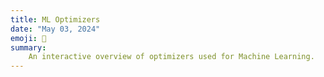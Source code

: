 ```yaml
---
title: ML Optimizers
date: "May 03, 2024"
emoji: 🚜
summary:
    An interactive overview of optimizers used for Machine Learning.
---
```


<script src="https://cdn.jsdelivr.net/npm/@tensorflow/tfjs@latest/dist/tf.min.js"></script>

<script src='https://cdn.plot.ly/plotly-2.32.0.min.js'></script>
<script src='https://cdnjs.cloudflare.com/ajax/libs/d3/3.5.17/d3.min.js'></script>

<p id="out"></p>

<div id="plot_out" style="width: 70vw; height: 70vw;"></div>

<script>
    // Define a model for linear regression. The script tag makes `tf` available
    // as a global variable.
    // const model = tf.sequential();
    // model.add(tf.layers.dense({units: 1, inputShape: [1]}));

    // model.compile({loss: 'meanSquaredError', optimizer: 'sgd'});

    // // Generate some synthetic data for training.
    // const xs = tf.tensor2d([1, 2, 3, 4], [4, 1]);
    // const ys = tf.tensor2d([1, 3, 5, 7], [4, 1]);

    // // Train the model using the data.
    // model.fit(xs, ys, {epochs: 10}).then(() => {
    //   // Use the model to do inference on a data point the model hasn't seen before:
    //   model.predict(tf.tensor2d([5], [1, 1])).print();
    //   // Open the browser devtools to see the output
    // });

    const xs = tf.tensor1d([1]); 
    const ys = tf.tensor1d([1]); 
    
    const x = tf.scalar(Math.random()).variable(); 
    const y = tf.scalar(Math.random()).variable(); 
    
    // Define a function f(x, y) = x + y. 
    const g = x => (x.square()).add((y.square())); 
    const loss = (pred, label) => 
        pred.sub(label).square().mean(); 
    
    const learningRate = 0.05; 
    
    // Create adagrad optimizer 
    const optimizer = tf.train.adagrad(learningRate); 
    
    // Train the model. 
    for (let i = 0; i < 1000; i++) { 
        optimizer.minimize(() => loss(g(xs), ys))
        // console.log(xs.arraySync())
    } 
    
    // Make predictions. 
    console.log(`x: ${x.dataSync()}, y: ${y.dataSync()}`); 

    const preds = g(xs).dataSync(); 
    
    preds.forEach((pred, i) => { 
        console.log(`x: ${i}, pred: ${pred}`); 
    }); 

    // function f(x) {
    //     const f1 = x.pow(tf.scalar(6, 'int32')) //x^6
    //     const f2 = x.pow(tf.scalar(4, 'int32')).mul(tf.scalar(2)) //2x^4
    //     const f3 = x.pow(tf.scalar(2, 'int32')).mul(tf.scalar(3)) //3x^2
    //     const f4 = tf.scalar(1) //1
    //     return f1.add(f2).add(f3).add(x).add(f4)
    // }

    // function minimize(epochs , lr) {
    //     let y = tf.variable(tf.scalar(2)) //initial value 
    //     const optim = tf.train.adam(lr);  //gadient descent algorithm 
    //     for(let i = 0 ; i < epochs ; i++) //start minimiziation 
    //         optim.minimize(() => f(y));
    //     return y 
    // }

    // z1 = [
    //     [8.83,8.89,8.81,8.87],
    //     [8.89,8.94,8.85,8.94],
    // ];

    function linspace (start, stop, num) {
        return Array.from({ length: num }, (_, i) => start + ((stop-start) / (num-1)) * i)
    }

    // Define the parameters
    const xValues = linspace(-1, 1, 21)
    // const yValues = linspace(-2*Math.PI, 2*Math.PI, 23)
    const yValues = linspace(-1, 1, 21)

    // Create the 2D list Z
    const Z = [];
    for (let i = 0; i < xValues.length; i++) {
        const row = [];
        for (let j = 0; j < yValues.length; j++) {
            const x = xValues[i];
            const y = yValues[j];
            const f = x ** 2 + y**2;
            row.push(f);
        }
        Z.push(row);
    }


    yellow_color = "#FFD400A0"

    var data_z1 = {x: xValues, y: yValues, z: Z, type: 'surface', surfacecolor: yellow_color, name:"f",
    showscale: false,
    colorscale: [[0, yellow_color], [1, yellow_color]]};
    var data_z2 = {x: [-1], y: [-1], z: [Z[0][0]], 
    mode: 'markers',
	marker: {
		size: 12,
		line: {
		color: 'rgba(217, 217, 217, 0.14)',
		width: 0.5},
		opacity: 0.8},
	type: 'scatter3d'
};

    // Plotly.react('plot_out', [data_z1]);
    
    Plotly.react('plot_out', [data_z1, data_z2]);

</script>
